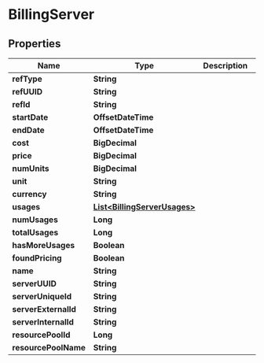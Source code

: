 

# BillingServer

## Properties

Name | Type | Description | Notes
------------ | ------------- | ------------- | -------------
**refType** | **String** |  |  [optional]
**refUUID** | **String** |  |  [optional]
**refId** | **String** |  |  [optional]
**startDate** | **OffsetDateTime** |  |  [optional]
**endDate** | **OffsetDateTime** |  |  [optional]
**cost** | **BigDecimal** |  |  [optional]
**price** | **BigDecimal** |  |  [optional]
**numUnits** | **BigDecimal** |  |  [optional]
**unit** | **String** |  |  [optional]
**currency** | **String** |  |  [optional]
**usages** | [**List&lt;BillingServerUsages&gt;**](BillingServerUsages.md) |  |  [optional]
**numUsages** | **Long** |  |  [optional]
**totalUsages** | **Long** |  |  [optional]
**hasMoreUsages** | **Boolean** |  |  [optional]
**foundPricing** | **Boolean** |  |  [optional]
**name** | **String** |  |  [optional]
**serverUUID** | **String** |  |  [optional]
**serverUniqueId** | **String** |  |  [optional]
**serverExternalId** | **String** |  |  [optional]
**serverInternalId** | **String** |  |  [optional]
**resourcePoolId** | **Long** |  |  [optional]
**resourcePoolName** | **String** |  |  [optional]



